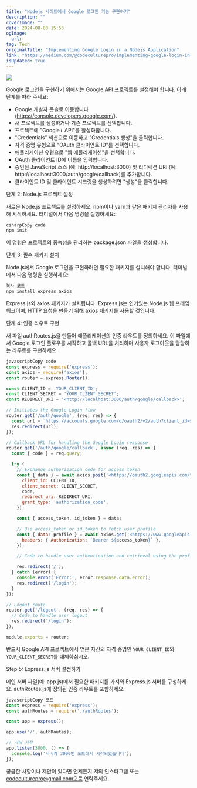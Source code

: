 ```yaml
---
title: "Nodejs 사이트에서 Google 로그인 기능 구현하기"
description: ""
coverImage: ""
date: 2024-08-03 15:53
ogImage: 
  url: 
tag: Tech
originalTitle: "Implementing Google Login in a Nodejs Application"
link: "https://medium.com/@codeculturepro/implementing-google-login-in-a-node-js-application-b6fbd98ce5e"
isUpdated: true
---
```






<img src="/assets/img/ImplementingGoogleLogininaNodejsApplication_0.png" />

Google 로그인을 구현하기 위해서는 Google API 프로젝트를 설정해야 합니다. 아래 단계를 따라 주세요:

- Google 개발자 콘솔로 이동합니다 (https://console.developers.google.com/).
- 새 프로젝트를 생성하거나 기존 프로젝트를 선택합니다.
- 프로젝트에 "Google+ API"를 활성화합니다.
- "Credentials" 섹션으로 이동하고 "Credentials 생성"을 클릭합니다.
- 자격 증명 유형으로 "OAuth 클라이언트 ID"를 선택합니다.
- 애플리케이션 유형으로 "웹 애플리케이션"을 선택합니다.
- OAuth 클라이언트 ID에 이름을 입력합니다.
- 승인된 JavaScript 소스 (예: http://localhost:3000) 및 리디렉션 URI (예: http://localhost:3000/auth/google/callback)를 추가합니다.
- 클라이언트 ID 및 클라이언트 시크릿을 생성하려면 "생성"을 클릭합니다.

단계 2: Node.js 프로젝트 설정

<div class="content-ad"></div>

새로운 Node.js 프로젝트를 설정하세요. npm이나 yarn과 같은 패키지 관리자를 사용해 시작하세요. 터미널에서 다음 명령을 실행하세요:

```js
csharpCopy code
npm init
```

이 명령은 프로젝트의 종속성을 관리하는 package.json 파일을 생성합니다.

단계 3: 필수 패키지 설치

<div class="content-ad"></div>

Node.js에서 Google 로그인을 구현하려면 필요한 패키지를 설치해야 합니다. 터미널에서 다음 명령을 실행하세요:

```js
복사 코드
npm install express axios
```

Express.js와 axios 패키지가 설치됩니다. Express.js는 인기있는 Node.js 웹 프레임워크이며, HTTP 요청을 만들기 위해 axios 패키지를 사용할 것입니다.

단계 4: 인증 라우트 구현

<div class="content-ad"></div>

새 파일 authRoutes.js을 만들어 애플리케이션의 인증 라우트를 정의하세요. 이 파일에서 Google 로그인 플로우를 시작하고 콜백 URL을 처리하며 사용자 로그아웃을 담당하는 라우트를 구현하세요.

```js
javascriptCopy code
const express = require('express');
const axios = require('axios');
const router = express.Router();

const CLIENT_ID = 'YOUR_CLIENT_ID';
const CLIENT_SECRET = 'YOUR_CLIENT_SECRET';
const REDIRECT_URI = '<http://localhost:3000/auth/google/callback>';

// Initiates the Google Login flow
router.get('/auth/google', (req, res) => {
  const url = `https://accounts.google.com/o/oauth2/v2/auth?client_id=${CLIENT_ID}&redirect_uri=${REDIRECT_URI}&response_type=code&scope=profile email`;
  res.redirect(url);
});

// Callback URL for handling the Google Login response
router.get('/auth/google/callback', async (req, res) => {
  const { code } = req.query;

  try {
    // Exchange authorization code for access token
    const { data } = await axios.post('<https://oauth2.googleapis.com/token>', {
      client_id: CLIENT_ID,
      client_secret: CLIENT_SECRET,
      code,
      redirect_uri: REDIRECT_URI,
      grant_type: 'authorization_code',
    });

    const { access_token, id_token } = data;

    // Use access_token or id_token to fetch user profile
    const { data: profile } = await axios.get('<https://www.googleapis.com/oauth2/v1/userinfo>', {
      headers: { Authorization: `Bearer ${access_token}` },
    });

    // Code to handle user authentication and retrieval using the profile data

    res.redirect('/');
  } catch (error) {
    console.error('Error:', error.response.data.error);
    res.redirect('/login');
  }
});

// Logout route
router.get('/logout', (req, res) => {
  // Code to handle user logout
  res.redirect('/login');
});

module.exports = router;
```

반드시 Google API 프로젝트에서 얻은 자신의 자격 증명인 `YOUR_CLIENT_ID`와 `YOUR_CLIENT_SECRET`를 대체하십시오.

Step 5: Express.js 서버 설정하기

<div class="content-ad"></div>

메인 서버 파일(예: app.js)에서 필요한 패키지를 가져와 Express.js 서버를 구성하세요. authRoutes.js에 정의된 인증 라우트를 포함하세요.

```js
javascriptCopy 코드
const express = require('express');
const authRoutes = require('./authRoutes');

const app = express();

app.use('/', authRoutes);

// 서버 시작
app.listen(3000, () => {
  console.log('서버가 3000번 포트에서 시작되었습니다');
});
```

궁금한 사항이나 제안이 있다면 언제든지 저의 인스타그램 또는 codeculturepro@gmail.com으로 연락주세요.
